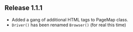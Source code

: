 ## Release 1.1.1

* Added a gang of additional HTML tags to PageMap class.
* `Driver()` has been renamed `Browser()` (for real this time)




